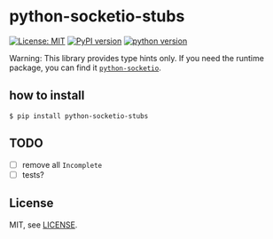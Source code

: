 # python-socketio-stubs

[![License: MIT](https://img.shields.io/badge/License-MIT-yellow.svg)](https://opensource.org/licenses/MIT)
[![PyPI version](https://badge.fury.io/py/python-socketio-stubs.svg)](https://badge.fury.io/py/joblib-stubs)
[![python version](https://img.shields.io/pypi/pyversions/python-socketio-stubs.svg)](#)

Warning: This library provides type hints only.
If you need the runtime package,
you can find it [`python-socketio`](https://github.com/miguelgrinberg/python-socketio).

## how to install
```shell
$ pip install python-socketio-stubs
```

## TODO
* [ ] remove all `Incomplete`
* [ ] tests?

## License

MIT, see [LICENSE](https://github.com/phi-friday/python-socketio-stubs/blob/main/LICENSE).
